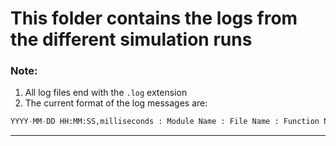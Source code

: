 # This folder contains the logs from the different simulation runs

### Note:
1. All log files end with the `.log` extension
2. The current format of the log messages are:
```python
YYYY-MM-DD HH:MM:SS,milliseconds : Module Name : File Name : Function Name : Line No. : Log Level Name : message
```

---
